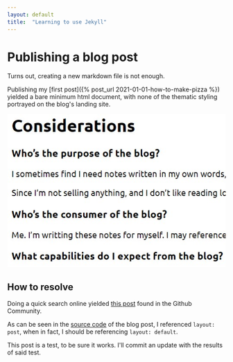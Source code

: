 ```yaml
---
layout: default
title:  "Learning to use Jekyll"
---
```


# Publishing a blog post
Turns out, creating a new markdown file is not enough.

Publishing my [first post]({% post_url 2021-01-01-how-to-make-pizza %}) yielded a bare minimum html document,
with none of the thematic styling portrayed on the blog's landing site.

![screenshot of basic html rendering of blog post](/assets/images/screenshots/vanilla-html-blog-post.jpg)

## How to resolve
Doing a quick search online yielded [this post](https://github.community/t/page-not-showing-the-theme/10340/3)
found in the Github Community.

As can be seen in the [source code](https://github.com/shmolf/shmolf.github.io/blob/c443a134b7b5ff2cb1af4b61005e29a49267731a/_posts/2022-04-09-setting-up-a-blog.md?plain=1#L2)
of the blog post, I referenced `layout: post`, when in fact, I should be referencing `layout: default`.

This post is a test, to be sure it works. I'll commit an update with the results of said test.

